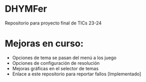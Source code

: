 # DHYMFer
Repositorio para proyecto final de TICs 23-24

# Mejoras en curso:
 - Opciones de tema se pasan del menú a los juego
 - Opciones de configuración de resolución
 - Mejoras gráficas en el selector de temas
 - Enlace a este repositorio para reportar fallos [Implementado]
   
